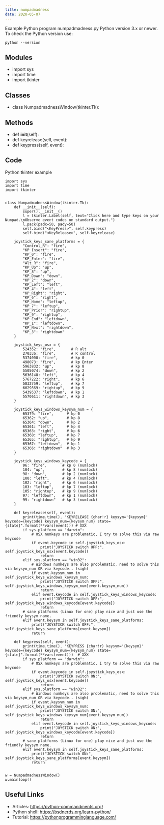 ```yaml
---
title: numpadmadness
date: 2020-05-07
---
```

Example Python program numpadmadness.py
Python version 3.x or newer.
To check the Python version use:

    python --version

## Modules

* import sys
* import time
* import tkinter

## Classes

* class NumpadmadnessWindow(tkinter.Tk):

## Methods

* def __init__(self):
* def keyrelease(self, event):
* def keypress(self, event):

## Code

Python tkinter example

    import sys
    import time
    import tkinter
    
    
    class NumpadmadnessWindow(tkinter.Tk):
        def __init__(self):
            super().__init__()
            l = tkinter.Label(self, text="Click here and type keys on your Numpad.\nObserve event codes on standard output.")
            l.pack(padx=50, pady=50)
            self.bind("<KeyPress>", self.keypress)
            self.bind("<KeyRelease>", self.keyrelease)
    
        joystick_keys_sane_platforms = {
            "Control_R": "fire",
            "KP_Insert": "fire",
            "KP_0": "fire",
            "KP_Enter": "fire",
            "Alt_R": "fire",
            "KP_Up": "up",
            "KP_8": "up",
            "KP_Down": "down",
            "KP_2": "down",
            "KP_Left": "left",
            "KP_4": "left",
            "KP_Right": "right",
            "KP_6": "right",
            "KP_Home": "leftup",
            "KP_7": "leftup",
            "KP_Prior": "rightup",
            "KP_9": "rightup",
            "KP_End": "leftdown",
            "KP_1": "leftdown",
            "KP_Next": "rightdown",
            "KP_3": "rightdown"
        }
    
        joystick_keys_osx = {
            524352: "fire",       # R alt
            270336: "fire",       # R control
            5374000: "fire",      # kp 0
            498073: "fire",       # kp Enter
            5963832: "up",        # kp 8
            5505074: "down",      # kp 2
            5636148: "left",      # kp 4
            5767222: "right",     # kp 6
            5832759: "leftup",    # kp 7
            6029369: "rightup",   # kp 9
            5439537: "leftdown",  # kp 1
            5570611: "rightdown", # kp 3
        }
    
        joystick_keys_windows_keysym_num = {
            65379: "fire",      # kp 0
            65362: "up",        # kp 8
            65364: "down",      # kp 2
            65361: "left",      # kp 4
            65363: "right",     # kp 6
            65360: "leftup",    # kp 7
            65365: "rightup",   # kp 9
            65367: "leftdown",  # kp 1
            65366: "rightdown"  # kp 3
        }
    
        joystick_keys_windows_keycode = {
            96: "fire",       # kp 0 (numlock)
            104: "up",        # kp 8 (numlock)
            98: "down",       # kp 2 (numlock)
            100: "left",      # kp 4 (numlock)
            102: "right",     # kp 6 (numlock)
            103: "leftup",    # kp 7 (numlock)
            105: "rightup",   # kp 9 (numlock)
            97: "leftdown",   # kp 1 (numlock)
            99: "rightdown"   # kp 3 (numlock)
        }
    
        def keyrelease(self, event):
            print(time.time(), "KEYRELEASE {char!r} keysym='{keysym}' keycode={keycode} keysym_num={keysym_num} state={state}".format(**vars(event))) # XXX
            if sys.platform == "darwin":
                # OSX numkeys are problematic, I try to solve this via raw keycode
                if event.keycode in self.joystick_keys_osx:
                    print("JOYSTICK switch OFF:", self.joystick_keys_osx[event.keycode])
                    return
            elif sys.platform == "win32":
                # Windows numkeys are also problematic, need to solve this via keysym_num OR via keycode.. (sigh)
                if event.keysym_num in self.joystick_keys_windows_keysym_num:
                    print("JOYSTICK switch OFF:", self.joystick_keys_windows_keysym_num[event.keysym_num])
                    return
                elif event.keycode in self.joystick_keys_windows_keycode:
                    print("JOYSTICK switch OFF:", self.joystick_keys_windows_keycode[event.keycode])
                    return
            # sane platforms (Linux for one) play nice and just use the friendly keysym name.
            elif event.keysym in self.joystick_keys_sane_platforms:
                print("JOYSTICK switch OFF:", self.joystick_keys_sane_platforms[event.keysym])
                return
    
        def keypress(self, event):
            print(time.time(), "KEYPRESS {char!r} keysym='{keysym}' keycode={keycode} keysym_num={keysym_num} state={state}".format(**vars(event)))  # XXX
            if sys.platform == "darwin":
                # OSX numkeys are problematic, I try to solve this via raw keycode
                if event.keycode in self.joystick_keys_osx:
                    print("JOYSTICK switch ON:", self.joystick_keys_osx[event.keycode])
                    return
            elif sys.platform == "win32":
                # Windows numkeys are also problematic, need to solve this via keysym_num OR via keycode.. (sigh)
                if event.keysym_num in self.joystick_keys_windows_keysym_num:
                    print("JOYSTICK switch ON:", self.joystick_keys_windows_keysym_num[event.keysym_num])
                    return
                elif event.keycode in self.joystick_keys_windows_keycode:
                    print("JOYSTICK switch ON:", self.joystick_keys_windows_keycode[event.keycode])
                    return
            # sane platforms (Linux for one) play nice and just use the friendly keysym name.
            elif event.keysym in self.joystick_keys_sane_platforms:
                print("JOYSTICK switch ON:", self.joystick_keys_sane_platforms[event.keysym])
                return
    
    
    w = NumpadmadnessWindow()
    w.mainloop()
    

## Useful Links

- Articles: https://python-commandments.org/
- Python shell: https://bsdnerds.org/learn-python/
- Tutorial: https://pythonprogramminglanguage.com/
